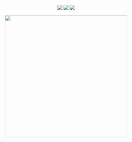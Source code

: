 ## 

<div id="title" align=center> 

<p>
  
<a href="https://github.com/380561016"><img src="https://img.shields.io/badge/GitHub-Star-blue?logo=github" /></a>
<a href="https://space.bilibili.com/177308205"><img src="https://img.shields.io/badge/哔哩哔哩-Star-pink?logo=bilibili" /></a>
<img src="https://img.shields.io/badge/QQ-380561016-green?logo=tencentqq" />
  
<img align="center" width="400" src="https://github-readme-stats.vercel.app/api?username=380561016&show_icons=true&theme=radical" />
<br/>


</p>



</div>


